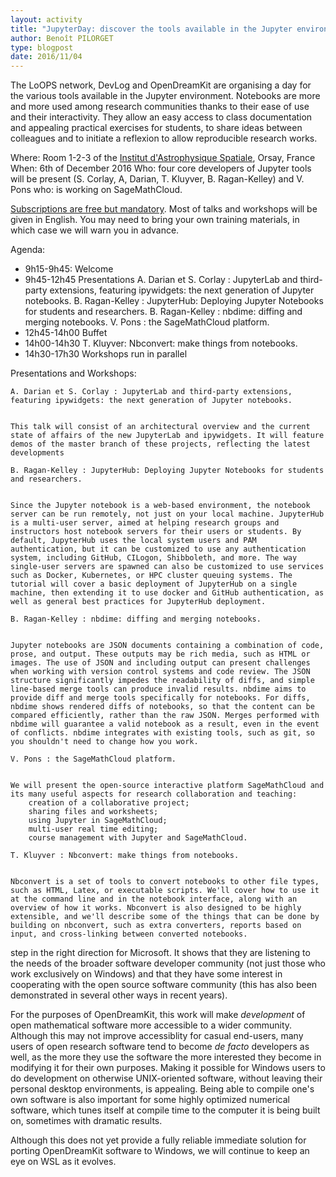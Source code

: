 ```yaml
---
layout: activity
title: "JupyterDay: discover the tools available in the Jupyter environment"
author: Benoît PILORGET
type: blogpost
date: 2016/11/04
---
```


The LoOPS network, DevLog and OpenDreamKit are organising a day for the various tools available in the Jupyter environment.
Notebooks are more and more used among research communities thanks to their ease of use and their interactivity. They allow
an easy access to class documentation and appealing practical exercises for students, to share ideas between colleagues and
to initiate a reflexion to allow reproducible research works.

Where: Room 1-2-3 of the [Institut d'Astrophysique Spatiale](http://www.ias.u-psud.fr/), Orsay, France
When: 6th of December 2016
Who: four core developers of Jupyter tools will be present (S. Corlay, A, Darian, T. Kluyver, B. Ragan-Kelley) and V. Pons
who: is working on SageMathCloud.

[Subscriptions are free but mandatory](https://indico.lal.in2p3.fr/event/3319/registration/register#/register). Most of talks
 and workshops will be given in English. You may need to bring your own training materials, in which case we will warn you in advance.


Agenda:

- 9h15-9h45: Welcome
- 9h45-12h45 Presentations
        A. Darian et S. Corlay : JupyterLab and third-party extensions, featuring ipywidgets: the next generation of Jupyter notebooks.
        B. Ragan-Kelley : JupyterHub: Deploying Jupyter Notebooks for students and researchers.
        B. Ragan-Kelley : nbdime: diffing and merging notebooks.
        V. Pons : the SageMathCloud platform.
- 12h45-14h00 Buffet
- 14h00-14h30 T. Kluyver: Nbconvert: make things from notebooks.
- 14h30-17h30 Workshops run in parallel


Presentations and Workshops:

    A. Darian et S. Corlay : JupyterLab and third-party extensions, featuring ipywidgets: the next generation of Jupyter notebooks.
     

    This talk will consist of an architectural overview and the current state of affairs of the new JupyterLab and ipywidgets. It will feature demos of the master branch of these projects, reflecting the latest developments
     
    B. Ragan-Kelley : JupyterHub: Deploying Jupyter Notebooks for students and researchers.
     

    Since the Jupyter notebook is a web-based environment, the notebook server can be run remotely, not just on your local machine. JupyterHub is a multi-user server, aimed at helping research groups and instructors host notebook servers for their users or students. By default, JupyterHub uses the local system users and PAM authentication, but it can be customized to use any authentication system, including GitHub, CILogon, Shibboleth, and more. The way single-user servers are spawned can also be customized to use services such as Docker, Kubernetes, or HPC cluster queuing systems. The tutorial will cover a basic deployment of JupyterHub on a single machine, then extending it to use docker and GitHub authentication, as well as general best practices for JupyterHub deployment.
     
    B. Ragan-Kelley : nbdime: diffing and merging notebooks.
     

    Jupyter notebooks are JSON documents containing a combination of code, prose, and output. These outputs may be rich media, such as HTML or images. The use of JSON and including output can present challenges when working with version control systems and code review. The JSON structure significantly impedes the readability of diffs, and simple line-based merge tools can produce invalid results. nbdime aims to provide diff and merge tools specifically for notebooks. For diffs, nbdime shows rendered diffs of notebooks, so that the content can be compared efficiently, rather than the raw JSON. Merges performed with nbdime will guarantee a valid notebook as a result, even in the event of conflicts. nbdime integrates with existing tools, such as git, so you shouldn't need to change how you work.
     
    V. Pons : the SageMathCloud platform.
     

    We will present the open-source interactive platform SageMathCloud and its many useful aspects for research collaboration and teaching:
        creation of a collaborative project;
        sharing files and worksheets;
        using Jupyter in SageMathCloud;
        multi-user real time editing;
        course management with Jupyter and SageMathCloud.
     
    T. Kluyver : Nbconvert: make things from notebooks.
     

    Nbconvert is a set of tools to convert notebooks to other file types, such as HTML, Latex, or executable scripts. We'll cover how to use it at the command line and in the notebook interface, along with an overview of how it works. Nbconvert is also designed to be highly extensible, and we'll describe some of the things that can be done by building on nbconvert, such as extra converters, reports based on input, and cross-linking between converted notebooks.
step in the right direction
for Microsoft.  It shows that they are listening to the needs of the broader
software developer community (not just those who work exclusively on Windows)
and that they have some interest in cooperating with the open source software
community (this has also been demonstrated in several other ways in recent
years).

For the purposes of OpenDreamKit, this work will make *development* of open
mathematical software more accessible to a wider community.  Although this may
not improve accessiblity for casual end-users, many users of open research
software tend to become *de facto* developers as well, as the more they use
the software the more interested they become in modifying it for their own
purposes.  Making it possible for Windows users to do development on otherwise
UNIX-oriented software, without leaving their personal desktop environments, is
appealing.  Being able to compile one's own software is also important for some
highly optimized numerical software, which tunes itself at compile time to the
computer it is being built on, sometimes with dramatic results.

Although this does not yet provide a fully reliable immediate solution for
porting OpenDreamKit software to Windows, we will continue to keep an eye
on WSL as it evolves.
